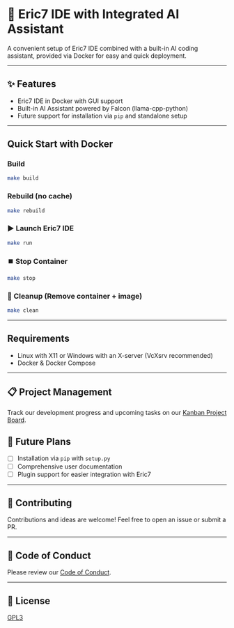 # 🚀 Eric7 IDE with Integrated AI Assistant

A convenient setup of Eric7 IDE combined with a built-in AI coding assistant, provided via Docker for easy and quick deployment.

---

## ✨ Features

- Eric7 IDE in Docker with GUI support
- Built-in AI Assistant powered by Falcon (llama-cpp-python)
- Future support for installation via `pip` and standalone setup

---

## Quick Start with Docker

### Build
```bash
make build
```

### Rebuild (no cache)
```bash
make rebuild
```

### ▶️ Launch Eric7 IDE
```bash
make run
```

### ⏹️ Stop Container
```bash
make stop
```

### 🧹 Cleanup (Remove container + image)
```bash
make clean
```

---

## Requirements

- Linux with X11 or Windows with an X-server (VcXsrv recommended)
- Docker & Docker Compose

---
## 📋 Project Management

Track our development progress and upcoming tasks on our [Kanban Project Board](https://github.com/users/sapega89/projects/1/views/1).


## 📌 Future Plans

- [ ] Installation via `pip` with `setup.py`
- [ ] Comprehensive user documentation
- [ ] Plugin support for easier integration with Eric7

---

## 🤝 Contributing

Contributions and ideas are welcome! Feel free to open an issue or submit a PR.

---

## 📜 Code of Conduct

Please review our [Code of Conduct](CODE_OF_CONDUCT.md).

---

## 📄 License

[GPL3](LICENSE)
